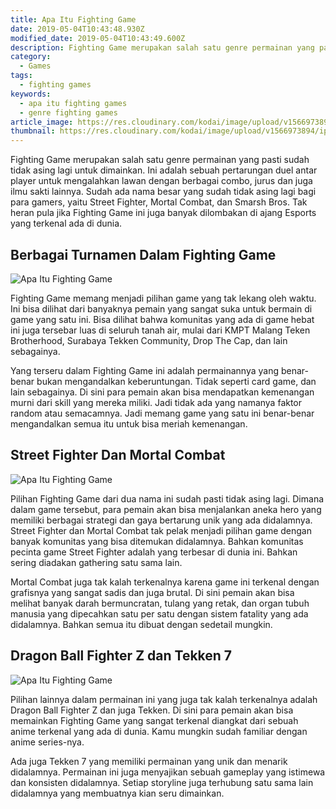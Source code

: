 ```yaml
---
title: Apa Itu Fighting Game
date: 2019-05-04T10:43:48.930Z
modified_date: 2019-05-04T10:43:49.600Z
description: Fighting Game merupakan salah satu genre permainan yang pasti sudah tidak asing lagi untuk dimainkan. 
category:
  - Games
tags:
  - fighting games
keywords:
  - apa itu fighting games
  - genre fighting games
article_image: https://res.cloudinary.com/kodai/image/upload/v1566973895/ip/apa-itu-fighting-game-3.jpg
thumbnail: https://res.cloudinary.com/kodai/image/upload/v1566973894/ip/apa-itu-fighting-game-2-thumb.jpg
---
```

Fighting Game merupakan salah satu genre permainan yang pasti sudah tidak asing lagi untuk dimainkan. Ini adalah sebuah pertarungan duel antar player untuk mengalahkan lawan dengan berbagai combo, jurus dan juga ilmu sakti lainnya. Sudah ada nama besar yang sudah tidak asing lagi bagi para gamers, yaitu Street Fighter, Mortal Combat, dan Smarsh Bros. Tak heran pula jika Fighting Game ini juga banyak dilombakan di ajang Esports yang terkenal ada di dunia.



## Berbagai Turnamen Dalam Fighting Game

![Apa Itu Fighting Game](https://res.cloudinary.com/kodai/image/upload/v1566973895/ip/apa-itu-fighting-game-3.jpg)

Fighting Game memang menjadi pilihan game yang tak lekang oleh waktu. Ini bisa dilihat dari banyaknya pemain yang sangat suka untuk bermain di game yang satu ini. Bisa dilihat bahwa komunitas yang ada di game hebat ini juga tersebar luas di seluruh tanah air, mulai dari KMPT Malang Teken Brotherhood, Surabaya Tekken Community, Drop The Cap, dan lain sebagainya.

Yang terseru dalam Fighting Game ini adalah permainannya yang benar-benar bukan mengandalkan keberuntungan. Tidak seperti card game, dan lain sebagainya. Di sini para pemain akan bisa mendapatkan kemenangan murni dari skill yang mereka miliki. Jadi tidak ada yang namanya faktor random atau semacamnya. Jadi memang game yang satu ini benar-benar mengandalkan semua itu untuk bisa meriah kemenangan.



## Street Fighter Dan Mortal Combat

![Apa Itu Fighting Game](https://res.cloudinary.com/kodai/image/upload/v1566973895/ip/apa-itu-fighting-game-2.jpg)

Pilihan Fighting Game dari dua nama ini sudah pasti tidak asing lagi. Dimana dalam game tersebut, para pemain akan bisa menjalankan aneka hero yang memiliki berbagai strategi dan gaya bertarung unik yang ada didalamnya. Street Fighter dan Mortal Combat tak pelak menjadi pilihan game dengan banyak komunitas yang bisa ditemukan didalamnya. Bahkan komunitas pecinta game Street Fighter adalah yang terbesar di dunia ini. Bahkan sering diadakan gathering satu sama lain.

Mortal Combat juga tak kalah terkenalnya karena game ini terkenal dengan grafisnya yang sangat sadis dan juga brutal. Di sini pemain akan bisa melihat banyak darah bermuncratan, tulang yang retak, dan organ tubuh manusia yang dipecahkan satu per satu dengan sistem fatality yang ada didalamnya. Bahkan semua itu dibuat dengan sedetail mungkin.



## Dragon Ball Fighter Z dan Tekken 7

![Apa Itu Fighting Game](https://res.cloudinary.com/kodai/image/upload/v1566973894/ip/apa-itu-fighting-game-1.jpg)

Pilihan lainnya dalam permainan ini yang juga tak kalah terkenalnya adalah Dragon Ball Fighter Z dan juga Tekken. Di sini para pemain akan bisa memainkan Fighting Game yang sangat terkenal diangkat dari sebuah anime terkenal yang ada di dunia. Kamu mungkin sudah familiar dengan anime series-nya.

Ada juga Tekken 7 yang memiliki permainan yang unik dan menarik didalamnya. Permainan ini juga menyajikan sebuah gameplay yang istimewa dan konsisten didalamnya. Setiap storyline juga terhubung satu sama lain didalamnya yang membuatnya kian seru dimainkan.
